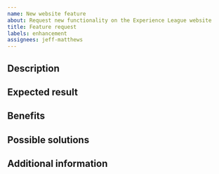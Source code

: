 ```yaml
---
name: New website feature
about: Request new functionality on the Experience League website
title: Feature request
labels: enhancement
assignees: jeff-matthews
---
```


## Description

<!-- (REQUIRED) Describe the feature you want added. -->

## Expected result

<!-- (REQUIRED) What is the expected result or behavior of this feature? -->

## Benefits

<!-- (REQUIRED) How does this feature improve the docs experience? -->

## Possible solutions

<!-- (OPTIONAL) What would a solution for this issue look like? -->

## Additional information

<!-- (OPTIONAL) What other information can you provide about this feature? -->

<!--
Thank you for taking the time to report this issue!
GitHub Issues in this repo should relate to the applicable codebase.

Before submitting this issue, make sure you are complying with our Code of Conduct:
https://github.com/AdobeDocs/commerce-operations.en/blob/main/code-of-conduct.md

Issues that do not comply with our Code of Conduct or do not contain enough information may be closed at the maintainers' discretion.

Feel free to remove this section before creating this issue.
-->

